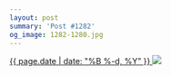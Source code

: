 ```yaml
---
layout: post
summary: 'Post #1282'
og_image: 1282-1280.jpg
---
```


<p>
 <time>
  <a href="/1282">
   {{ page.date | date: "%B %-d, %Y" }}
  </a>
 </time>
 <a href="/1282">
  <img data-taken="1/19/2021" sizes="(min-width: 700px) 50vw, calc(100vw - 2rem)" src="{{ site.assets_url }}/1282-640.jpg" srcset="{{ site.assets_url }}/1282-320.jpg 320w, {{ site.assets_url }}/1282-640.jpg 640w, {{ site.assets_url }}/1282-960.jpg 960w, {{ site.assets_url }}/1282-1280.jpg 1280w"/>
 </a>
</p>

